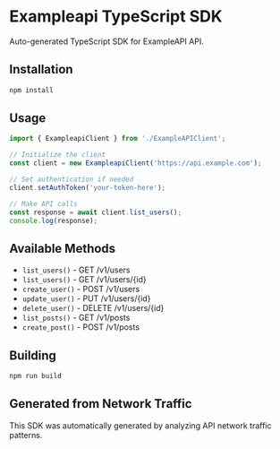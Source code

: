 # Exampleapi TypeScript SDK

Auto-generated TypeScript SDK for ExampleAPI API.

## Installation

```bash
npm install
```

## Usage

```typescript
import { ExampleapiClient } from './ExampleAPIClient';

// Initialize the client
const client = new ExampleapiClient('https://api.example.com');

// Set authentication if needed
client.setAuthToken('your-token-here');

// Make API calls
const response = await client.list_users();
console.log(response);
```

## Available Methods

- `list_users()` - GET /v1/users
- `list_users()` - GET /v1/users/{id}
- `create_user()` - POST /v1/users
- `update_user()` - PUT /v1/users/{id}
- `delete_user()` - DELETE /v1/users/{id}
- `list_posts()` - GET /v1/posts
- `create_post()` - POST /v1/posts


## Building

```bash
npm run build
```

## Generated from Network Traffic

This SDK was automatically generated by analyzing API network traffic patterns.

